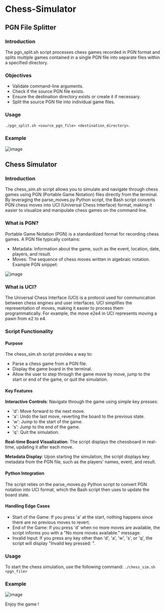 # Chess-Simulator

## PGN File Splitter

### Introduction
The pgn_split.sh script processes chess games recorded in PGN format and splits multiple games contained in a single PGN file into separate files within a specified directory.

### Objectives
- Validate command-line arguments.
- Check if the source PGN file exists.
- Ensure the destination directory exists or create it if necessary.
- Split the source PGN file into individual game files.

### Usage
`./pgn_split.sh <source_pgn_file> <destination_directory>`.

### Example
![image](https://github.com/user-attachments/assets/04a544fe-f50d-4293-a26a-501229ec6996)

## Chess Simulator

### Introduction
The chess_sim.sh script allows you to simulate and navigate through chess games using PGN (Portable Game Notation) files directly from the terminal. By leveraging the parse_moves.py Python script, the Bash script converts PGN chess moves into UCI (Universal Chess Interface) format, making it easier to visualize and manipulate chess games on the command line.

### What is PGN?
Portable Game Notation (PGN) is a standardized format for recording chess games. A PGN file typically contains:
- Metadata: Information about the game, such as the event, location, date, players, and result.
- Moves: The sequence of chess moves written in algebraic notation.
Example PGN snippet:

![image](https://github.com/user-attachments/assets/28af5035-bf39-4a0d-9fad-1d6730e2535d)

### What is UCI?
The Universal Chess Interface (UCI) is a protocol used for communication between chess engines and user interfaces. UCI simplifies the representation of moves, making it easier to process them programmatically. For example, the move e2e4 in UCI represents moving a pawn from e2 to e4.

### Script Functionality
#### Purpose
The chess_sim.sh script provides a way to:
- Parse a chess game from a PGN file.
- Display the game board in the terminal.
- Allow the user to step through the game move by move, jump to the start or end of the game, or quit the simulation.

#### Key Features
 **Interactive Controls**: Navigate through the game using simple key presses:
- 'd': Move forward to the next move.
- 'a': Undo the last move, reverting the board to the previous state.
- 'w': Jump to the start of the game.
- 's': Jump to the end of the game.
- 'q': Quit the simulation.

**Real-time Board Visualization**: The script displays the chessboard in real-time, updating it after each move.

**Metadata Display**: Upon starting the simulation, the script displays key metadata from the PGN file, such as the players' names, event, and result.

  #### Python Integration
The script relies on the parse_moves.py Python script to convert PGN notation into UCI format, which the Bash script then uses to update the board state.

#### Handling Edge Cases
- Start of the Game: If you press 'a' at the start, nothing happens since there are no previous moves to revert.
- End of the Game: If you press 'd' when no more moves are available, the script informs you with a "No more moves available." message.
- Invalid Input: If you press any key other than 'd', 'a', 'w', 's', or 'q', the script will display "Invalid key pressed: <key>".

### Usage
To start the chess simulation, use the following command:
`./chess_sim.sh <pgn_file>`

### Example 
![image](https://github.com/user-attachments/assets/455606ae-8a1d-4d32-9a5b-a204f851a9ee)

Enjoy the game !
  



